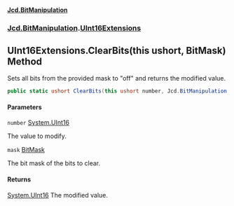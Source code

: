 #### [Jcd.BitManipulation](index.md 'index')

### [Jcd.BitManipulation](Jcd.BitManipulation 'Jcd.BitManipulation').[UInt16Extensions](Jcd.BitManipulation.UInt16Extensions 'Jcd.BitManipulation.UInt16Extensions')

## UInt16Extensions.ClearBits(this ushort, BitMask) Method

Sets all bits from the provided mask to "off" and returns the modified value.

```csharp
public static ushort ClearBits(this ushort number, Jcd.BitManipulation.BitMask mask);
```

#### Parameters

<a name='Jcd.BitManipulation.UInt16Extensions.ClearBits(thisushort,Jcd.BitManipulation.BitMask).number'></a>

`number` [System.UInt16](https://docs.microsoft.com/en-us/dotnet/api/System.UInt16 'System.UInt16')

The value to modify.

<a name='Jcd.BitManipulation.UInt16Extensions.ClearBits(thisushort,Jcd.BitManipulation.BitMask).mask'></a>

`mask` [BitMask](Jcd.BitManipulation.BitMask 'Jcd.BitManipulation.BitMask')

The bit mask of the bits to clear.

#### Returns

[System.UInt16](https://docs.microsoft.com/en-us/dotnet/api/System.UInt16 'System.UInt16')
The modified value.